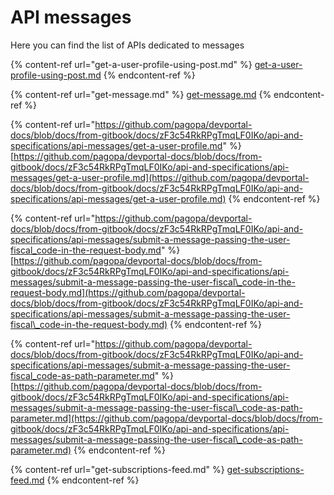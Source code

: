 # API messages

Here you can find the list of APIs dedicated to messages

{% content-ref url="get-a-user-profile-using-post.md" %}
[get-a-user-profile-using-post.md](get-a-user-profile-using-post.md)
{% endcontent-ref %}

{% content-ref url="get-message.md" %}
[get-message.md](get-message.md)
{% endcontent-ref %}

{% content-ref url="https://github.com/pagopa/devportal-docs/blob/docs/from-gitbook/docs/zF3c54RkRPgTmqLF0IKo/api-and-specifications/api-messages/get-a-user-profile.md" %}
[https://github.com/pagopa/devportal-docs/blob/docs/from-gitbook/docs/zF3c54RkRPgTmqLF0IKo/api-and-specifications/api-messages/get-a-user-profile.md](https://github.com/pagopa/devportal-docs/blob/docs/from-gitbook/docs/zF3c54RkRPgTmqLF0IKo/api-and-specifications/api-messages/get-a-user-profile.md)
{% endcontent-ref %}

{% content-ref url="https://github.com/pagopa/devportal-docs/blob/docs/from-gitbook/docs/zF3c54RkRPgTmqLF0IKo/api-and-specifications/api-messages/submit-a-message-passing-the-user-fiscal_code-in-the-request-body.md" %}
[https://github.com/pagopa/devportal-docs/blob/docs/from-gitbook/docs/zF3c54RkRPgTmqLF0IKo/api-and-specifications/api-messages/submit-a-message-passing-the-user-fiscal\_code-in-the-request-body.md](https://github.com/pagopa/devportal-docs/blob/docs/from-gitbook/docs/zF3c54RkRPgTmqLF0IKo/api-and-specifications/api-messages/submit-a-message-passing-the-user-fiscal\_code-in-the-request-body.md)
{% endcontent-ref %}

{% content-ref url="https://github.com/pagopa/devportal-docs/blob/docs/from-gitbook/docs/zF3c54RkRPgTmqLF0IKo/api-and-specifications/api-messages/submit-a-message-passing-the-user-fiscal_code-as-path-parameter.md" %}
[https://github.com/pagopa/devportal-docs/blob/docs/from-gitbook/docs/zF3c54RkRPgTmqLF0IKo/api-and-specifications/api-messages/submit-a-message-passing-the-user-fiscal\_code-as-path-parameter.md](https://github.com/pagopa/devportal-docs/blob/docs/from-gitbook/docs/zF3c54RkRPgTmqLF0IKo/api-and-specifications/api-messages/submit-a-message-passing-the-user-fiscal\_code-as-path-parameter.md)
{% endcontent-ref %}

{% content-ref url="get-subscriptions-feed.md" %}
[get-subscriptions-feed.md](get-subscriptions-feed.md)
{% endcontent-ref %}
